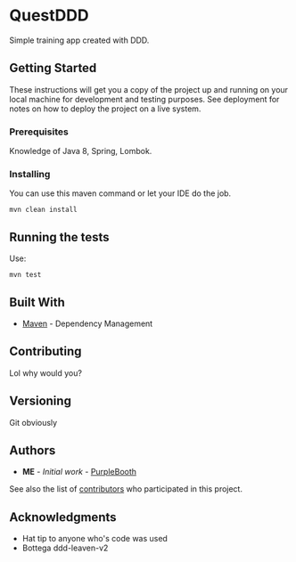 # QuestDDD

Simple training app created with DDD. 

## Getting Started

These instructions will get you a copy of the project up and running on your local machine for development and testing purposes. See deployment for notes on how to deploy the project on a live system.

### Prerequisites

Knowledge of Java 8, Spring, Lombok. 


### Installing

You can use this maven command or let your IDE do the job.

```
mvn clean install
```


## Running the tests

Use:

```
mvn test
```

## Built With

* [Maven](https://maven.apache.org/) - Dependency Management

## Contributing

Lol why would you? 

## Versioning

Git obviously

## Authors

* **ME** - *Initial work* - [PurpleBooth](https://github.com/GraphZero)

See also the list of [contributors](https://github.com/your/project/contributors) who participated in this project.


## Acknowledgments

* Hat tip to anyone who's code was used
* Bottega ddd-leaven-v2

